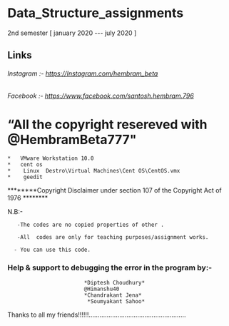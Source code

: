 # Data_Structure_assignments
2nd semester [ january 2020 ---  july  2020   ]

## Links

   ###### Instagram :- https://Instagram.com/hembram_beta
   ###### Facebook  :- https://www.facebook.com/santosh.hembram.796
   

# “All the copyright resereved with @HembramBeta777"




	*   VMware Workstation 10.0
	*   cent os
	*    Linux  Destro\Virtual Machines\Cent OS\CentOS.vmx
	*    geedit
	
********Copyright Disclaimer under section 107 of the Copyright Act of 1976 ********

N.B:-

       -The codes are no copied properties of other .

       -All  codes are only for teaching purposes/assignment works.

      - You can use this code.

### Help & support to debugging the error in the program by:-
							*Diptesh Choudhury*
							@Himanshu40
							*Chandrakant Jena*
							 *Soumyakant Sahoo*
                          	
Thanks to all my friends!!!!!!......................................................
